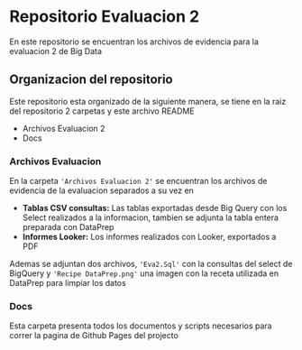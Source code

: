 # Repositorio Evaluacion 2

En este repositorio se encuentran los archivos de evidencia para la evaluacion 2 de Big Data

## Organizacion del repositorio

Este repositorio esta organizado de la siguiente manera, se tiene en la raiz del repositorio 2 carpetas y este archivo README

- Archivos Evaluacion 2
- Docs

### Archivos Evaluacion

En la carpeta `'Archivos Evaluacion 2'` se encuentran los archivos de evidencia de la evaluacion separados a su vez en

- **Tablas CSV consultas:** Las tablas exportadas desde Big Query con los Select realizados a la informacion, tambien se adjunta la tabla entera preparada con DataPrep
- **Informes Looker:** Los informes realizados con Looker, exportados a PDF

Ademas se adjuntan dos archivos, `'Eva2.Sql'` con la consultas del select de BigQuery y `'Recipe DataPrep.png'` una imagen con la receta utilizada en DataPrep para limpiar los datos

### Docs

Esta carpeta presenta todos los documentos y scripts necesarios para correr la pagina de Github Pages del projecto